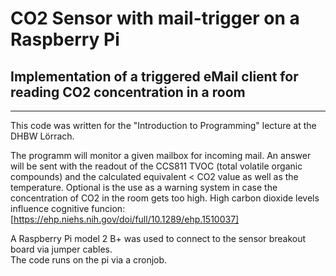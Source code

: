 <h1> CO2 Sensor with mail-trigger on a Raspberry Pi </h1>

<h2> Implementation of a triggered eMail client for reading CO2 concentration in a room </h2>
<hr/>

This code was written for the "Introduction to Programming" lecture at the DHBW Lörrach.

The programm will monitor a given mailbox for incoming mail. An answer will be sent with 
the readout of the CCS811 TVOC (total volatile organic compounds) and the calculated equivalent <
CO2 value as well as the temperature. Optional is the use as a warning system in case the concentration 
of CO2 in the room gets too high. High carbon dioxide levels influence cognitive funcion:<br/>
[https://ehp.niehs.nih.gov/doi/full/10.1289/ehp.1510037] <br/>

A Raspberry Pi model 2 B+ was used to connect to the sensor breakout board via jumper cables. <br/>
The code runs on the pi via a cronjob.



